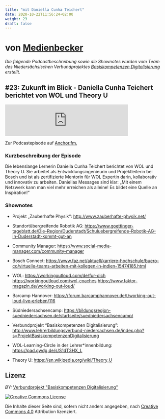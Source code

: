 ```yaml
---
title: "mit Daniella Cunha Teichert"
date: 2020-10-22T11:56:24+02:00
weight: 23
draft: false
---
```



# von [Medienbecker](https://anchor.fm/sebastian-becker/)

*Die folgende Podcastbeschreibung sowie die Shownotes wurden vom Team des Niedersächsischen Verbundprojektes [Basiskompetenzen Digitalisierung](http://www.lehrerbildungsverbund-niedersachsen.de/index.php?s=ProjektBasiskompetenzenDigitalisierung) erstellt.*


## #23: Zukunft im Blick - Daniella Cunha Teichert berichtet von WOL und Theory U


<iframe src="https://anchor.fm/sebastian-becker/embed/episodes/23-Zukunft-im-Blick---Daniella-Cunha-Teichert-berichtet-von-WOL-und-Theory-U-eh73h1/a-a2phpk6" height="102px" width="400px" frameborder="0" scrolling="no"></iframe>

Zur Podcastepisode auf  <a href='https://anchor.fm/sebastian-becker/episodes/23-Zukunft-im-Blick---Daniella-Cunha-Teichert-berichtet-von-WOL-und-Theory-U-eh73h1/a-a2phpk6' >Anchor.fm.</a>
</p>


### Kurzbeschreibung der Episode
Die lebenslange Lernerin Daniella Cunha Teichert berichtet von WOL und Theory U. Sie arbeitet als Entwicklungsingenieurin und Projektleiterin bei Bosch und ist als zertifizierte Mentorin für WOL Expertin darin, kollaborativ und innovativ zu arbeiten. Daniellas Messages sind klar: „Mit einem Netzwerk kann man viel mehr erreichen als alleine! Es bildet eine Quelle an Inspiration!“


### Shownotes

*  Projekt „Zauberhafte Physik“: http://www.zauberhafte-physik.net/
* Standortübergreifende Robotik AG: https://www.goettinger-tageblatt.de/Die-Region/Duderstadt/Schuluebergreifende-Robotik-AG-in-Duderstadt-kommt-gut-an
* Community Manager: https://www.social-media-manager.com/community-manager
* Bosch Connect: https://www.faz.net/aktuell/karriere-hochschule/buero-co/virtuelle-teams-arbeiten-mit-kollegen-in-indien-15474185.html
* WOL:
https://workingoutloud.com/de/fur-dich
https://workingoutloud.com/wol-coaches
https://www.faktor-magazin.de/working-out-loud/
* Barcamp Hannover: https://forum.barcamphannover.de/t/working-out-loud-live-erleben/116

* Südniedersachsencamp: https://bildungsregion-suedniedersachsen.de/startseite/suedniedersachsencamp/
* Verbundprojekt “Basiskompetenzen Digitalisierung”: http://www.lehrerbildungsverbund-niedersachsen.de/index.php?s=ProjektBasiskompetenzenDigitalisierung
* WOL-Learning-Circle in der Lehrer*innenbildung: https://pad.gwdg.de/s/S1dT3HX_L
* Theory U: https://en.wikipedia.org/wiki/Theory_U


## Lizenz
*BY:* [Verbundprojekt "Basiskompetenzen Digitalisierung"](http://www.lehrerbildungsverbund-niedersachsen.de/index.php?s=ProjektBasiskompetenzenDigitalisierung)


<a rel="license" href="http://creativecommons.org/licenses/by/4.0/"><img alt="Creative Commons License" style="border-width:0" src="https://i.creativecommons.org/l/by/4.0/88x31.png" /></a><br/><p>Die Inhalte dieser Seite sind, sofern nicht anders angegeben, nach <a rel="license" href="http://creativecommons.org/licenses/by/4.0/">Creative Commons 4.0</a> Attribution lizenziert.</p>
